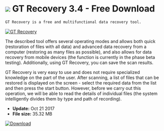 # ![](https://cdn.softexe.net/static/icon/f/gt-recovery-10780.png) GT Recovery 3.4 - Free Download

```sh
GT Recovery is a free and multifunctional data recovery tool.
```
[![GT Recovery](https:https://tse1.mm.bing.net/th?id=OIP.h-amAuxCOdNbxcLZoM2YDAHaHa&pid=Api)](https://softexe.net/win/disks-files/data-recovery/gt-recovery:pRghR.html)

The described tool offers several operating modes and allows both quick (restoration of files with all data) and advanced data recovery from a computer (restoring as many files as possible), and also allows for data recovery from mobile devices (the function is currently in the phase beta testing). Additionally, using GT Recovery, you can save the scan results.
 
 GT Recovery is very easy to use and does not require specialized knowledge on the part of the user. After scanning, a list of files that can be restored is displayed on the screen - select the required data from the list and then press the start button. However, before we carry out this operation, we will be able to read the details of individual files (the system intelligently divides them by type and path of recording).


- **Update:** Oct 21 2017
- **File size:** 35.32 MB

[![Download](https://cdn.softexe.net/static/img/download.png)](https://softexe.net/win/disks-files/data-recovery/gt-recovery:pRghR.html)

